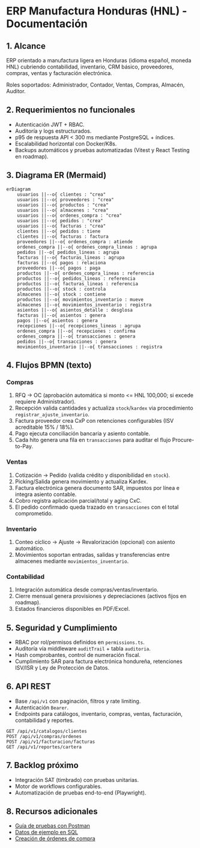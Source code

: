 # ERP Manufactura Honduras (HNL) - Documentación

## 1. Alcance

ERP orientado a manufactura ligera en Honduras (idioma español, moneda HNL) cubriendo contabilidad,
inventario, CRM básico, proveedores, compras, ventas y facturación electrónica.

Roles soportados: Administrador, Contador, Ventas, Compras, Almacén, Auditor.

## 2. Requerimientos no funcionales

- Autenticación JWT + RBAC.
- Auditoría y logs estructurados.
- p95 de respuesta API < 300 ms mediante PostgreSQL + índices.
- Escalabilidad horizontal con Docker/K8s.
- Backups automáticos y pruebas automatizadas (Vitest y React Testing en roadmap).

## 3. Diagrama ER (Mermaid)

```mermaid
erDiagram
    usuarios ||--o{ clientes : "crea"
    usuarios ||--o{ proveedores : "crea"
    usuarios ||--o{ productos : "crea"
    usuarios ||--o{ almacenes : "crea"
    usuarios ||--o{ ordenes_compra : "crea"
    usuarios ||--o{ pedidos : "crea"
    usuarios ||--o{ facturas : "crea"
    clientes ||--o{ pedidos : tiene
    clientes ||--o{ facturas : factura
    proveedores ||--o{ ordenes_compra : atiende
    ordenes_compra ||--o{ ordenes_compra_lineas : agrupa
    pedidos ||--o{ pedidos_lineas : agrupa
    facturas ||--o{ facturas_lineas : agrupa
    facturas ||--o{ pagos : relaciona
    proveedores ||--o{ pagos : paga
    productos ||--o{ ordenes_compra_lineas : referencia
    productos ||--o{ pedidos_lineas : referencia
    productos ||--o{ facturas_lineas : referencia
    productos ||--o{ stock : controla
    almacenes ||--o{ stock : contiene
    productos ||--o{ movimientos_inventario : mueve
    almacenes ||--o{ movimientos_inventario : registra
    asientos ||--o{ asientos_detalle : desglosa
    facturas ||--o{ asientos : genera
    pagos ||--o{ asientos : genera
    recepciones ||--o{ recepciones_lineas : agrupa
    ordenes_compra ||--o{ recepciones : confirma
    ordenes_compra ||--o{ transacciones : genera
    pedidos ||--o{ transacciones : genera
    movimientos_inventario ||--o{ transacciones : registra
```

## 4. Flujos BPMN (texto)

### Compras
1. RFQ -> OC (aprobación automática si monto <= HNL 100,000; si excede requiere Administrador).
2. Recepción valida cantidades y actualiza `stock`/`kardex` via procedimiento `registrar_ajuste_inventario`.
3. Factura proveedor crea CxP con retenciones configurables (ISV acreditable 15% / 18%).
4. Pago ejecuta conciliación bancaria y asiento contable.
5. Cada hito genera una fila en `transacciones` para auditar el flujo Procure-to-Pay.

### Ventas
1. Cotización -> Pedido (valida crédito y disponibilidad en `stock`).
2. Picking/Salida genera movimiento y actualiza Kardex.
3. Factura electrónica genera documento SAR, impuestos por línea e integra asiento contable.
4. Cobro registra aplicación parcial/total y aging CxC.
5. El pedido confirmado queda trazado en `transacciones` con el total comprometido.

### Inventario
1. Conteo cíclico -> Ajuste -> Revalorización (opcional) con asiento automático.
2. Movimientos soportan entradas, salidas y transferencias entre almacenes mediante `movimientos_inventario`.

### Contabilidad
1. Integración automática desde compras/ventas/inventario.
2. Cierre mensual genera provisiones y depreciaciones (activos fijos en roadmap).
3. Estados financieros disponibles en PDF/Excel.

## 5. Seguridad y Cumplimiento

- RBAC por rol/permisos definidos en `permissions.ts`.
- Auditoría vía middleware `auditTrail` + tabla `auditoria`.
- Hash comprobantes, control de numeración fiscal.
- Cumplimiento SAR para factura electrónica hondureña, retenciones ISV/ISR y Ley de Protección de Datos.

## 6. API REST

- Base `/api/v1` con paginación, filtros y rate limiting.
- Autenticación `Bearer`.
- Endpoints para catálogos, inventario, compras, ventas, facturación, contabilidad y reportes.
```
GET /api/v1/catalogos/clientes
POST /api/v1/compras/ordenes
POST /api/v1/facturacion/facturas
GET /api/v1/reportes/cartera
```

## 7. Backlog próximo

- Integración SAT (timbrado) con pruebas unitarias.
- Motor de workflows configurables.
- Automatización de pruebas end-to-end (Playwright).

## 8. Recursos adicionales

- [Guía de pruebas con Postman](./postman-pruebas.md)
- [Datos de ejemplo en SQL](./documentos-ejemplo.sql)
- [Creación de órdenes de compra](./crear-orden-compra.md)
